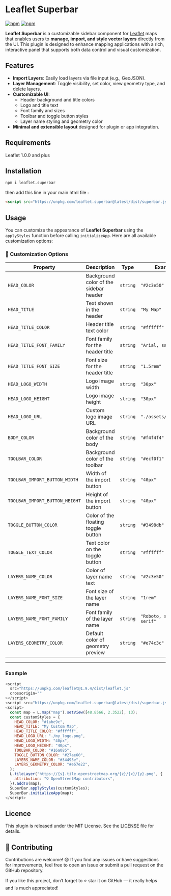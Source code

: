 # Leaflet Superbar

<a href="https://www.npmjs.com/package/leaflet.superbar"><img alt="npm" src="https://img.shields.io/npm/dt/leaflet.superbar"></a>
<a href="https://www.npmjs.com/package/leaflet.superbar"><img alt="npm" src= "https://img.shields.io/npm/v/leaflet.superbar?color=red"></a>

**Leaflet Superbar** is a customizable sidebar component for [Leaflet](https://leafletjs.com/) maps that enables users to **manage, import, and style vector layers** directly from the UI. This plugin is designed to enhance mapping applications with a rich, interactive panel that supports both data control and visual customization.

## Features

- **Import Layers**: Easily load layers via file input (e.g., GeoJSON).
- **Layer Management**: Toggle visibility, set color, view geometry type, and delete layers.
- **Customizable UI**:
  - Header background and title colors
  - Logo and title text
  - Font family and sizes
  - Toolbar and toggle button styles
  - Layer name styling and geometry color
- **Minimal and extensible layout** designed for plugin or app integration.

## Requirements

Leaflet 1.0.0 and plus

## Installation

```bash
npm i leaflet.superbar
```

then add this line in your main html file :

```html
<script src="https://unpkg.com/leaflet.superbar@latest/dist/superbar.js"></script>
```

## Usage

You can customize the appearance of **Leaflet Superbar** using the `applyStyles` function before calling `initializeApp`. Here are all available customization options:

### 🔧 Customization Options

| Property                       | Description                            | Type     | Example                |
| ------------------------------ | -------------------------------------- | -------- | ---------------------- |
| `HEAD_COLOR`                   | Background color of the sidebar header | `string` | `"#2c3e50"`            |
| `HEAD_TITLE`                   | Text shown in the header               | `string` | `"My Map"`             |
| `HEAD_TITLE_COLOR`             | Header title text color                | `string` | `"#ffffff"`            |
| `HEAD_TITLE_FONT_FAMILY`       | Font family for the header title       | `string` | `"Arial, sans-serif"`  |
| `HEAD_TITLE_FONT_SIZE`         | Font size for the header title         | `string` | `"1.5rem"`             |
| `HEAD_LOGO_WIDTH`              | Logo image width                       | `string` | `"30px"`               |
| `HEAD_LOGO_HEIGHT`             | Logo image height                      | `string` | `"30px"`               |
| `HEAD_LOGO_URL`                | Custom logo image URL                  | `string` | `"./assets/logo.png"`  |
| `BODY_COLOR`                   | Background color of the body           | `string` | `"#f4f4f4"`            |
| `TOOLBAR_COLOR`                | Background color of the toolbar        | `string` | `"#ecf0f1"`            |
| `TOOLBAR_IMPORT_BUTTON_WIDTH`  | Width of the import button             | `string` | `"40px"`               |
| `TOOLBAR_IMPORT_BUTTON_HEIGHT` | Height of the import button            | `string` | `"40px"`               |
| `TOGGLE_BUTTON_COLOR`          | Color of the floating toggle button    | `string` | `"#3498db"`            |
| `TOGGLE_TEXT_COLOR`            | Text color on the toggle button        | `string` | `"#ffffff"`            |
| `LAYERS_NAME_COLOR`            | Color of layer name text               | `string` | `"#2c3e50"`            |
| `LAYERS_NAME_FONT_SIZE`        | Font size of the layer name            | `string` | `"1rem"`               |
| `LAYERS_NAME_FONT_FAMILY`      | Font family of the layer name          | `string` | `"Roboto, sans-serif"` |
| `LAYERS_GEOMETRY_COLOR`        | Default color of geometry preview      | `string` | `"#e74c3c"`            |

---

### Example

```js
<script
  src="https://unpkg.com/leaflet@1.9.4/dist/leaflet.js"
  crossorigin=""
></script>
<script src="https://unpkg.com/leaflet.superbar@latest/dist/superbar.js"></script>
<script>
  const map = L.map("map").setView([48.8566, 2.3522], 13);
  const customStyles = {
    HEAD_COLOR: "#1abc9c",
    HEAD_TITLE: "My Custom Map",
    HEAD_TITLE_COLOR: "#ffffff",
    HEAD_LOGO_URL: "./my_logo.png",
    HEAD_LOGO_WIDTH: "40px",
    HEAD_LOGO_HEIGHT: "40px",
    TOOLBAR_COLOR: "#16a085",
    TOGGLE_BUTTON_COLOR: "#27ae60",
    LAYERS_NAME_COLOR: "#34495e",
    LAYERS_GEOMETRY_COLOR: "#e67e22",
  };
  L.tileLayer("https://{s}.tile.openstreetmap.org/{z}/{x}/{y}.png", {
    attribution: "© OpenStreetMap contributors",
  }).addTo(map);
  SuperBar.applyStyles(customStyles);
  SuperBar.initializeApp(map);
</script>
```

## Licence

This plugin is released under the MIT License. See the [LICENSE](https://opensource.org/license/mit/) file for details.

## 🤝 Contributing

Contributions are welcome! 😄 If you find any issues or have suggestions for improvements, feel free to open an issue or submit a pull request on the GitHub repository.

If you like this project, don’t forget to ⭐ star it on GitHub — it really helps and is much appreciated!
